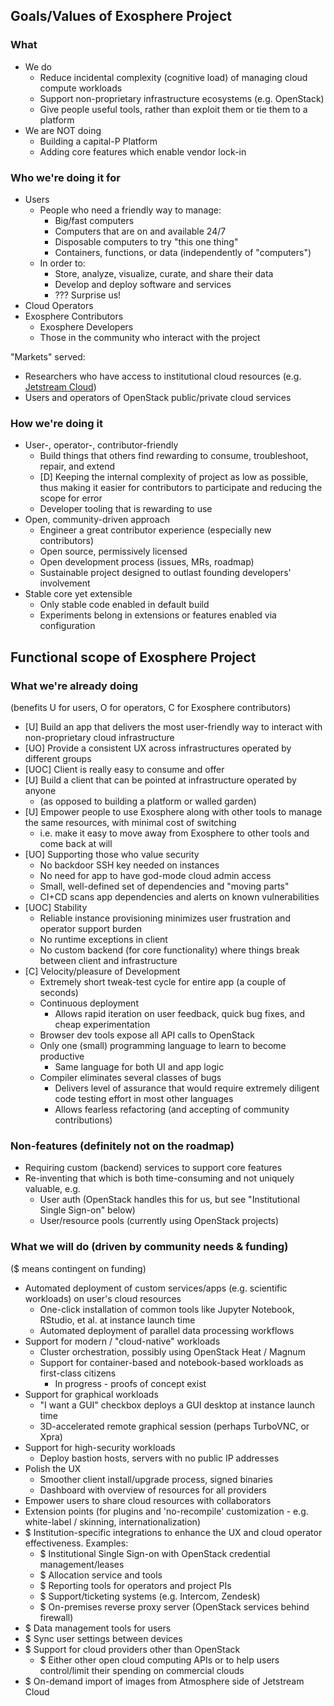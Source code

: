## Goals/Values of Exosphere Project

### What

- We do
  - Reduce incidental complexity (cognitive load) of managing cloud compute workloads
  - Support non-proprietary infrastructure ecosystems (e.g. OpenStack)
  - Give people useful tools, rather than exploit them or tie them to a platform
- We are NOT doing
  - Building a capital-P Platform
  - Adding core features which enable vendor lock-in


### Who we're doing it for

- Users
  - People who need a friendly way to manage:
    - Big/fast computers
    - Computers that are on and available 24/7
    - Disposable computers to try "this one thing"
    - Containers, functions, or data (independently of "computers")
  - In order to:
    - Store, analyze, visualize, curate, and share their data
    - Develop and deploy software and services
    - ??? Surprise us!
- Cloud Operators
- Exosphere Contributors
  - Exosphere Developers
  - Those in the community who interact with the project

"Markets" served:
- Researchers who have access to institutional cloud resources (e.g. [Jetstream Cloud](https://jetstream-cloud.org))
- Users and operators of OpenStack public/private cloud services


### How we're doing it

- User-, operator-, contributor-friendly
  - Build things that others find rewarding to consume, troubleshoot, repair, and extend
  - [D] Keeping the internal complexity of project as low as possible, thus making it easier for contributors to participate and reducing the scope for error
  - Developer tooling that is rewarding to use
- Open, community-driven approach
  - Engineer a great contributor experience (especially new contributors)
  - Open source, permissively licensed
  - Open development process (issues, MRs, roadmap)
  - Sustainable project designed to outlast founding developers' involvement
- Stable core yet extensible
  - Only stable code enabled in default build
  - Experiments belong in extensions or features enabled via configuration


## Functional scope of Exosphere Project

### What we're already doing

(benefits U for users, O for operators, C for Exosphere contributors)

- [U] Build an app that delivers the most user-friendly way to interact with non-proprietary cloud infrastructure
- [UO] Provide a consistent UX across infrastructures operated by different groups
- [UOC] Client is really easy to consume and offer
- [U] Build a client that can be pointed at infrastructure operated by anyone
  - (as opposed to building a platform or walled garden)
- [U] Empower people to use Exosphere along with other tools to manage the same resources, with minimal cost of switching
  - i.e. make it easy to move away from Exosphere to other tools and come back at will
- [UO] Supporting those who value security
  - No backdoor SSH key needed on instances
  - No need for app to have god-mode cloud admin access
  - Small, well-defined set of dependencies and "moving parts"
  - CI+CD scans app dependencies and alerts on known vulnerabilities
- [UOC] Stability
  - Reliable instance provisioning minimizes user frustration and operator support burden
  - No runtime exceptions in client
  - No custom backend (for core functionality) where things break between client and infrastructure
- [C] Velocity/pleasure of Development
  - Extremely short tweak-test cycle for entire app (a couple of seconds)
  - Continuous deployment
    - Allows rapid iteration on user feedback, quick bug fixes, and cheap experimentation
  - Browser dev tools expose all API calls to OpenStack
  - Only one (small) programming language to learn to become productive
    - Same language for both UI and app logic
  - Compiler eliminates several classes of bugs
    - Delivers level of assurance that would require extremely diligent code testing effort in most other languages
    - Allows fearless refactoring (and accepting of community contributions)


### Non-features (definitely not on the roadmap)

- Requiring custom (backend) services to support core features
- Re-inventing that which is both time-consuming and not uniquely valuable, e.g.
  - User auth (OpenStack handles this for us, but see "Institutional Single Sign-on" below)
  - User/resource pools (currently using OpenStack projects)


### What we will do (driven by community needs & funding)

($ means contingent on funding)

- Automated deployment of custom services/apps (e.g. scientific workloads) on user's cloud resources
  - One-click installation of common tools like Jupyter Notebook, RStudio, et al. at instance launch time
  - Automated deployment of parallel data processing workflows
- Support for modern / "cloud-native" workloads
  - Cluster orchestration, possibly using OpenStack Heat / Magnum
  - Support for container-based and notebook-based workloads as first-class citizens
    - In progress - proofs of concept exist
- Support for graphical workloads
  - "I want a GUI" checkbox deploys a GUI desktop at instance launch time
  - 3D-accelerated remote graphical session (perhaps TurboVNC, or Xpra)
- Support for high-security workloads
  - Deploy bastion hosts, servers with no public IP addresses
- Polish the UX
  - Smoother client install/upgrade process, signed binaries
  - Dashboard with overview of resources for all providers
- Empower users to share cloud resources with collaborators
- Extension points (for plugins and 'no-recompile' customization - e.g. white-label / skinning, internationalization)
- $ Institution-specific integrations to enhance the UX and cloud operator effectiveness. Examples:
    - $ Institutional Single Sign-on with OpenStack credential management/leases
    - $ Allocation service and tools
    - $ Reporting tools for operators and project PIs
    - $ Support/ticketing systems (e.g. Intercom, Zendesk)
    - $ On-premises reverse proxy server (OpenStack services behind firewall)
- $ Data management tools for users
- $ Sync user settings between devices
- $ Support for cloud providers other than OpenStack
    - $ Either other open cloud computing APIs or to help users control/limit their spending on commercial clouds
- $ On-demand import of images from Atmosphere side of Jetstream Cloud
